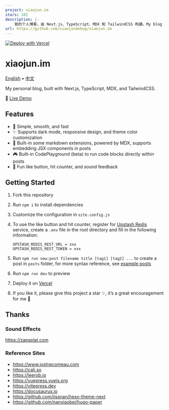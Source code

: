 ```yaml
---
project: xiaojun.im
stars: 102
description: |-
    我的个人博客，由 Next.js、TypeScript、MDX 和 TailwindCSS 构建。My blog built with Next.js, TypeScript, MDX, and TailwindCSS.
url: https://github.com/xiaojundebug/xiaojun.im
---
```


[![Deploy with Vercel](https://vercel.com/button)](https://vercel.com/new/clone?repository-url=https%3A%2F%2Fgithub.com%2Fxiaojundebug%2Fxiaojun.im)

# xiaojun.im

[English](./README.md) • [中文](./README.zh-CN.md)

My personal blog, built with Next.js, TypeScript, MDX, and TailwindCSS.

👀 [Live Demo](https://xiaojun.im/)

## Features

- 🎨 Simple, smooth, and fast
- ✨ Supports dark mode, responsive design, and theme color customization
- 🧩 Built-in some markdown extensions, powered by MDX, supports embedding JSX components in posts
- 🎮 Built-in CodePlayground (beta) to run code blocks directly within posts
- 🔫 Fun like button, hit counter, and sound feedback

## Getting Started

1. Fork this repository
2. Run `npm i` to install dependencies
3. Customize the configuration in `site.config.js`
4. To use the like button and hit counter, register for [Upstash Redis](https://console.upstash.com/redis) service, create a `.env` file in the root directory and fill in the following information:

   ```env
   UPSTASH_REDIS_REST_URL = xxx
   UPSTASH_REDIS_REST_TOKEN = xxx
   ```

5. Run `npm run new:post filename title [tag1] [tag2] ...` to create a post in `posts` folder, for more syntax reference, see [example posts](https://www.xiaojun.im/posts/2023-04-27-mdx-syntax-guide)
6. Run `npm run dev` to preview
7. Deploy it on [Vercel](https://vercel.com)
8. If you like it, please give this project a star ✨, it’s a great encouragement for me 🙏

## Thanks

### Sound Effects

https://zapsplat.com

### Reference Sites

- https://www.joshwcomeau.com
- https://cali.so
- https://leerob.io
- https://vuepress.vuejs.org
- https://vitepress.dev
- https://docusaurus.io
- https://github.com/iissnan/hexo-theme-next
- https://github.com/nanxiaobei/hugo-paper

